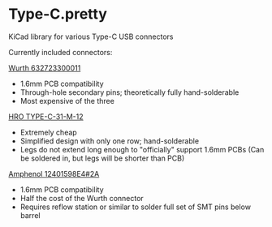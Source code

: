 # Type-C.pretty
KiCad library for various Type-C USB connectors

Currently included connectors:

[Wurth 632723300011](https://www.digikey.com/product-detail/en/wurth-electronics-inc/632723300011/732-9618-1-ND/5806673)

- 1.6mm PCB compatibility
- Through-hole secondary pins; theoretically fully hand-solderable
- Most expensive of the three

[HRO TYPE-C-31-M-12](https://lcsc.com/product-detail/USB-Type-C_TYPE-C-31-M-12-Female-16P-SMD_C165948.html)

- Extremely cheap
- Simplified design with only one row; hand-solderable
- Legs do not extend long enough to "officially" support 1.6mm PCBs (Can be soldered in, but legs will be shorter than PCB)

[Amphenol 12401598E4#2A](https://www.digikey.com/product-detail/en/amphenol-commercial-products/12401598E4-2A/12401598E4-2ACT-ND/6051824)

- 1.6mm PCB compatibility
- Half the cost of the Wurth connector
- Requires reflow station or similar to solder full set of SMT pins below barrel
